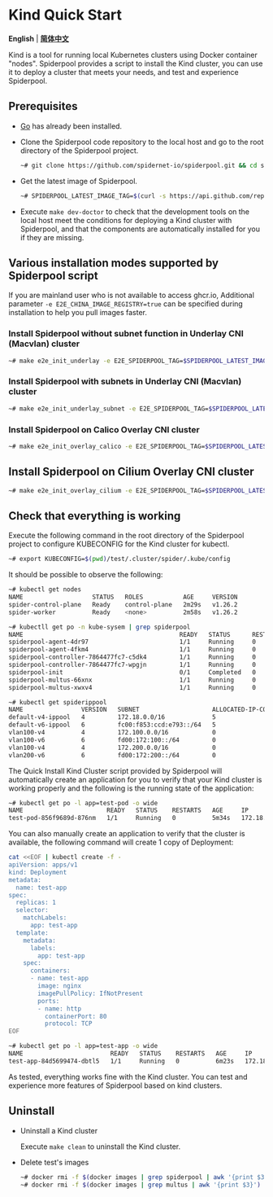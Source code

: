 # Kind Quick Start

**English** | [**简体中文**](./get-started-kind-zh_CN.md)

Kind is a tool for running local Kubernetes clusters using Docker container "nodes". Spiderpool provides a script to install the Kind cluster, you can use it to deploy a cluster that meets your needs, and test and experience Spiderpool.

## Prerequisites

* [Go](https://go.dev/) has already been installed.

* Clone the Spiderpool code repository to the local host and go to the root directory of the Spiderpool project.

    ```bash
    ~# git clone https://github.com/spidernet-io/spiderpool.git && cd spiderpool
    ```

* Get the latest image of Spiderpool.

    ```bash
    ~# SPIDERPOOL_LATEST_IMAGE_TAG=$(curl -s https://api.github.com/repos/spidernet-io/spiderpool/releases | jq -r '.[].tag_name | select(("^v1.[0-9]*.[0-9]*$"))' | head -n 1)
    ```

* Execute `make dev-doctor` to check that the development tools on the local host meet the conditions for deploying a Kind cluster with Spiderpool, and that the components are automatically installed for you if they are missing.

## Various installation modes supported by Spiderpool script

If you are mainland user who is not available to access ghcr.io, Additional parameter `-e E2E_CHINA_IMAGE_REGISTRY=true` can be specified during installation to help you pull images faster.

### Install Spiderpool without subnet function in Underlay CNI (Macvlan) cluster

  ```bash
  ~# make e2e_init_underlay -e E2E_SPIDERPOOL_TAG=$SPIDERPOOL_LATEST_IMAGE_TAG
  ```

### Install Spiderpool with subnets in Underlay CNI (Macvlan) cluster

  ```bash
  ~# make e2e_init_underlay_subnet -e E2E_SPIDERPOOL_TAG=$SPIDERPOOL_LATEST_IMAGE_TAG
  ```

### Install Spiderpool on Calico Overlay CNI cluster

  ```bash
  ~# make e2e_init_overlay_calico -e E2E_SPIDERPOOL_TAG=$SPIDERPOOL_LATEST_IMAGE_TAG
  ```

## Install Spiderpool on Cilium Overlay CNI cluster

  ```bash
  ~# make e2e_init_overlay_cilium -e E2E_SPIDERPOOL_TAG=$SPIDERPOOL_LATEST_IMAGE_TAG
  ```

## Check that everything is working

Execute the following command in the root directory of the Spiderpool project to configure KUBECONFIG for the Kind cluster for kubectl.

```bash
~# export KUBECONFIG=$(pwd)/test/.cluster/spider/.kube/config
```

It should be possible to observe the following:

```bash
~# kubectl get nodes
NAME                   STATUS   ROLES           AGE     VERSION
spider-control-plane   Ready    control-plane   2m29s   v1.26.2
spider-worker          Ready    <none>          2m58s   v1.26.2

~# kubectll get po -n kube-sysem | grep spiderpool
NAME                                           READY   STATUS      RESTARTS   AGE                                
spiderpool-agent-4dr97                         1/1     Running     0          3m
spiderpool-agent-4fkm4                         1/1     Running     0          3m
spiderpool-controller-7864477fc7-c5dk4         1/1     Running     0          3m
spiderpool-controller-7864477fc7-wpgjn         1/1     Running     0          3m
spiderpool-init                                0/1     Completed   0          3m
spiderpool-multus-66xnx                        1/1     Running     0          3m
spiderpool-multus-xwxv4                        1/1     Running     0          3m

~# kubectl get spiderippool
NAME                VERSION   SUBNET                    ALLOCATED-IP-COUNT   TOTAL-IP-COUNT   DEFAULT
default-v4-ippool   4         172.18.0.0/16             5                    253              true      
default-v6-ippool   6         fc00:f853:ccd:e793::/64   5                    253              true      
vlan100-v4          4         172.100.0.0/16            0                    2559             false
vlan100-v6          6         fd00:172:100::/64         0                    65009            false
vlan100-v4          4         172.200.0.0/16            0                    2559             false
vlan200-v6          6         fd00:172:200::/64         0                    65009            false
```

The Quick Install Kind Cluster script provided by Spiderpool will automatically create an application for you to verify that your Kind cluster is working properly and the following is the running state of the application:

```bash
~# kubectl get po -l app=test-pod -o wide
NAME                       READY   STATUS    RESTARTS   AGE     IP             NODE            NOMINATED NODE   READINESS GATES
test-pod-856f9689d-876nm   1/1     Running   0          5m34s   172.18.40.63   spider-worker   <none>           <none>
```

You can also manually create an application to verify that the cluster is available, the following command will create 1 copy of Deployment:

```bash
cat <<EOF | kubectl create -f -
apiVersion: apps/v1
kind: Deployment
metadata:
  name: test-app
spec:
  replicas: 1
  selector:
    matchLabels:
      app: test-app
  template:
    metadata:
      labels:
        app: test-app
    spec:
      containers:
      - name: test-app
        image: nginx
        imagePullPolicy: IfNotPresent
        ports:
        - name: http
          containerPort: 80
          protocol: TCP
EOF
```

```bash
~# kubectl get po -l app=test-app -o wide
NAME                        READY   STATUS    RESTARTS   AGE     IP              NODE                   NOMINATED NODE   READINESS GATES
test-app-84d5699474-dbtl5   1/1     Running   0          6m23s   172.18.40.112   spider-control-plane   <none>           <none>
```

As tested, everything works fine with the Kind cluster. You can test and experience more features of Spiderpool based on kind clusters.

## Uninstall

* Uninstall a Kind cluster

    Execute `make clean` to uninstall the Kind cluster.

* Delete test's images

    ```bash
    ~# docker rmi -f $(docker images | grep spiderpool | awk '{print $3}')
    ~# docker rmi -f $(docker images | grep multus | awk '{print $3}')
    ```
